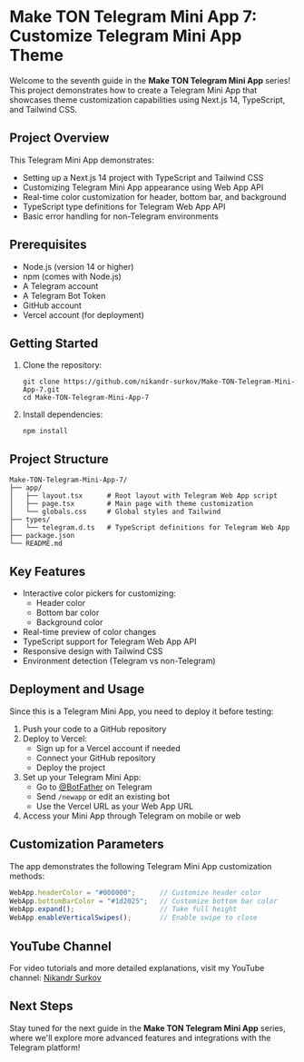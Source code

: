 # Make TON Telegram Mini App 7: Customize Telegram Mini App Theme
Welcome to the seventh guide in the **Make TON Telegram Mini App** series! This project demonstrates how to create a Telegram Mini App that showcases theme customization capabilities using Next.js 14, TypeScript, and Tailwind CSS.

## Project Overview
This Telegram Mini App demonstrates:
- Setting up a Next.js 14 project with TypeScript and Tailwind CSS
- Customizing Telegram Mini App appearance using Web App API
- Real-time color customization for header, bottom bar, and background
- TypeScript type definitions for Telegram Web App API
- Basic error handling for non-Telegram environments

## Prerequisites
- Node.js (version 14 or higher)
- npm (comes with Node.js)
- A Telegram account
- A Telegram Bot Token
- GitHub account
- Vercel account (for deployment)

## Getting Started
1. Clone the repository:
   ```
   git clone https://github.com/nikandr-surkov/Make-TON-Telegram-Mini-App-7.git
   cd Make-TON-Telegram-Mini-App-7
   ```
2. Install dependencies:
   ```
   npm install
   ```

## Project Structure
```
Make-TON-Telegram-Mini-App-7/
├── app/
│   ├── layout.tsx      # Root layout with Telegram Web App script
│   ├── page.tsx        # Main page with theme customization
│   └── globals.css     # Global styles and Tailwind
├── types/
│   └── telegram.d.ts   # TypeScript definitions for Telegram Web App
├── package.json
└── README.md
```

## Key Features
- Interactive color pickers for customizing:
  - Header color
  - Bottom bar color
  - Background color
- Real-time preview of color changes
- TypeScript support for Telegram Web App API
- Responsive design with Tailwind CSS
- Environment detection (Telegram vs non-Telegram)

## Deployment and Usage
Since this is a Telegram Mini App, you need to deploy it before testing:
1. Push your code to a GitHub repository
2. Deploy to Vercel:
   - Sign up for a Vercel account if needed
   - Connect your GitHub repository
   - Deploy the project
3. Set up your Telegram Mini App:
   - Go to [@BotFather](https://t.me/BotFather) on Telegram
   - Send `/newapp` or edit an existing bot
   - Use the Vercel URL as your Web App URL
4. Access your Mini App through Telegram on mobile or web

## Customization Parameters
The app demonstrates the following Telegram Mini App customization methods:
```typescript
WebApp.headerColor = "#000000";      // Customize header color
WebApp.bottomBarColor = "#1d2025";   // Customize bottom bar color
WebApp.expand();                     // Take full height
WebApp.enableVerticalSwipes();       // Enable swipe to close
```

## YouTube Channel
For video tutorials and more detailed explanations, visit my YouTube channel:
[Nikandr Surkov](https://www.youtube.com/@NikandrSurkov)

## Next Steps
Stay tuned for the next guide in the **Make TON Telegram Mini App** series, where we'll explore more advanced features and integrations with the Telegram platform!